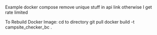 Example docker compose
remove unique stuff in api link otherwise I get rate limited


To Rebuild Docker Image:
cd to directory
git pull
docker build -t campsite_checker_bc .